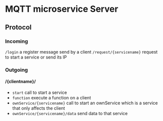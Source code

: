 # MQTT microservice Server

## Protocol

### Incoming

`/login` a register message send by a client
`/request/{servicename}` request to start a service or send its IP

### Outgoing

#### /{clientname}/

- `start` call to start a service
- `function` execute a function on a client
- `ownService/{servicename}` call to start an ownService which is a service that only affects the client
- `ownService/{servicename}/data` send data to that service
